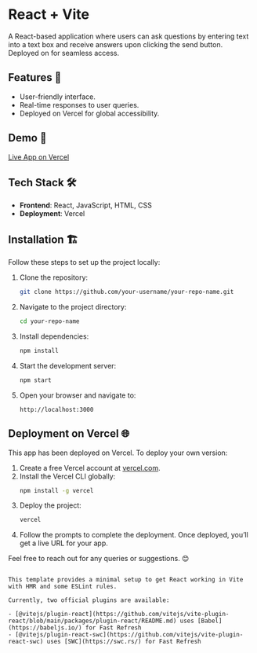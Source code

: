 # React + Vite

A React-based application where users can ask questions by entering text into a text box and receive answers upon clicking the send button. Deployed on for seamless access.

## Features 🚀
- User-friendly interface.
- Real-time responses to user queries.
- Deployed on Vercel for global accessibility.

## Demo 🔗
[Live App on Vercel](https://gemini-clone-theta-one.vercel.app/)  

## Tech Stack 🛠️
- **Frontend**: React, JavaScript, HTML, CSS
- **Deployment**: Vercel

## Installation 🏗️

Follow these steps to set up the project locally:

1. Clone the repository:
   ```bash
   git clone https://github.com/your-username/your-repo-name.git
   ```
2. Navigate to the project directory:
   ```bash
   cd your-repo-name
   ```
3. Install dependencies:
   ```bash
   npm install
   ```
4. Start the development server:
   ```bash
   npm start
   ```
5. Open your browser and navigate to:
   ```
   http://localhost:3000
   ```

## Deployment on Vercel 🌐

This app has been deployed on Vercel. To deploy your own version:

1. Create a free Vercel account at [vercel.com](https://vercel.com).
2. Install the Vercel CLI globally:
   ```bash
   npm install -g vercel
   ```
3. Deploy the project:
   ```bash
   vercel
   ```
4. Follow the prompts to complete the deployment. Once deployed, you’ll get a live URL for your app.

Feel free to reach out for any queries or suggestions. 😊
```

This template provides a minimal setup to get React working in Vite with HMR and some ESLint rules.

Currently, two official plugins are available:

- [@vitejs/plugin-react](https://github.com/vitejs/vite-plugin-react/blob/main/packages/plugin-react/README.md) uses [Babel](https://babeljs.io/) for Fast Refresh
- [@vitejs/plugin-react-swc](https://github.com/vitejs/vite-plugin-react-swc) uses [SWC](https://swc.rs/) for Fast Refresh
